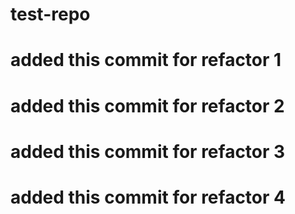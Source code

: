 # test-repo

# added this commit for refactor 1

# added this commit for refactor 2

# added this commit for refactor 3

# added this commit for refactor 4
